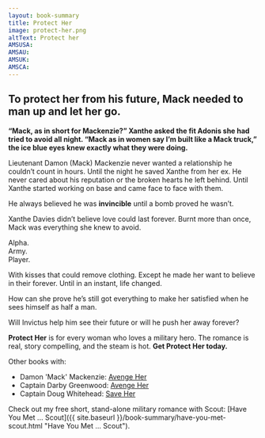 ```yaml
---
layout: book-summary
title: Protect Her
image: protect-her.png
altText: Protect her
AMSUSA: 
AMSAU:
AMSUK:
AMSCA:
---
```


## To protect her from his future, Mack needed to man up and let her go.

**“Mack, as in short for Mackenzie?” Xanthe asked the fit Adonis she had tried to avoid all night. “Mack as in women say I’m built like a Mack truck,” the ice blue eyes knew exactly what they were doing.**

Lieutenant Damon (Mack) Mackenzie never wanted a relationship he couldn’t count in hours. Until the night he saved Xanthe from her ex. He never cared about his reputation or the broken hearts he left behind. Until Xanthe started working on base and came face to face with them.

He always believed he was **invincible** until a bomb proved he wasn’t.

Xanthe Davies didn’t believe love could last forever. Burnt more than once, Mack was everything she knew to avoid.

Alpha.<br>Army.<br>Player.

With kisses that could remove clothing. Except he made her want to believe in their forever. Until in an instant, life changed.

How can she prove he’s still got everything to make her satisfied when he sees himself as half a man.

Will Invictus help him see their future or will he push her away forever?

**Protect Her** is for every woman who loves a military hero. The romance is real, story compelling, and the steam is hot. **Get Protect Her today.**



Other books with:
- Damon 'Mack' Mackenzie: [Avenge Her](https://www.amazon.com/dp/B07J1V9GV8/ "Avenge Her") 
- Captain Darby Greenwood: [Avenge Her](https://www.amazon.com/dp/B07J1V9GV8/ "Avenge Her") 
- Captain Doug Whitehead: [Save Her](https://www.amazon.com/dp/B07QXP78SZ/ "Save Her")


Check out my free short, stand-alone military romance with Scout: [Have You Met ... Scout]({{ site.baseurl }}/book-summary/have-you-met-scout.html "Have You Met ... Scout"). 
